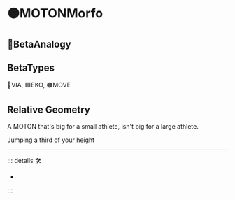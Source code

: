 # 🟠<motor>MOTONMorfo</motor>

## 🔷<beta>BetaAnalogy</beta>

## BetaTypes

🔻<via>VIA</via>, 🟩<ekos>EKO</ekos>, 🟠<motor>MOVE</motor>

## Relative Geometry

A MOTON that's big for a small athlete, isn't big for a large athlete.

Jumping a third of your height

---

<!-- =================================================== -->
<!-- =================================================== -->
<!-- =================================================== -->
<!-- =================================================== -->
<!-- =================================================== -->
::: details 🛠

-

:::

